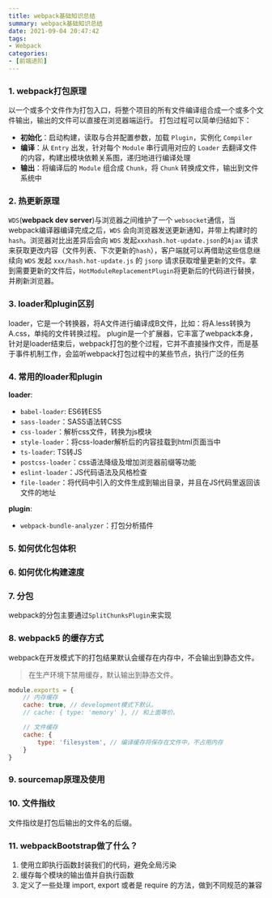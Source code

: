 ```yaml
---
title: webpack基础知识总结
summary: webpack基础知识总结
date: 2021-09-04 20:47:42
tags:
- Webpack
categories:
- [前端进阶]
---
```


### 1. webpack打包原理
以一个或多个文件作为打包入口，将整个项目的所有文件编译组合成一个或多个文件输出，输出的文件可以直接在浏览器端运行。
打包过程可以简单归结如下：
- **初始化**：启动构建，读取与合并配置参数，加载 `Plugin`，实例化 `Compiler`
- **编译**：从 `Entry` 出发，针对每个 `Module` 串行调用对应的 `Loader` 去翻译文件的内容，构建出模块依赖关系图，递归地进行编译处理
- **输出**：将编译后的 `Module` 组合成 `Chunk`，将 `Chunk` 转换成文件，输出到文件系统中

### 2. 热更新原理
`WDS`(**webpack dev server**)与浏览器之间维护了一个 `websocket`通信，当webpack编译器编译完成之后，`WDS` 会向浏览器发送更新通知，并带上构建时的 `hash`。浏览器对比出差异后会向 `WDS` 发起`xxxhash.hot-update.json`的`Ajax` 请求来获取更改内容（文件列表、下次更新的`hash`），客户端就可以再借助这些信息继续向 `WDS` 发起 `xxx/hash.hot-update.js` 的 `jsonp` 请求获取增量更新的文件。拿到需要更新的文件后，`HotModuleReplacementPlugin`将更新后的代码进行替换，并刷新浏览器。
### 3. loader和plugin区别
loader，它是一个转换器，将A文件进行编译成B文件，比如：将A.less转换为A.css，单纯的文件转换过程。
plugin是一个扩展器，它丰富了webpack本身，针对是loader结束后，webpack打包的整个过程，它并不直接操作文件，而是基于事件机制工作，会监听webpack打包过程中的某些节点，执行广泛的任务

### 4. 常用的loader和plugin
**loader**:
- `babel-loader`: ES6转ES5
- `sass-loader`：SASS语法转CSS
- `css-loader`：解析css文件，转换为js模块
- `style-loader`：将css-loader解析后的内容挂载到html页面当中
- `ts-loader`: TS转JS
- `postcss-loader`：css语法降级及增加浏览器前缀等功能
- `eslint-loader`：JS代码语法及风格检查
- `file-loader`：将代码中引入的文件生成到输出目录，并且在JS代码里返回该文件的地址

**plugin**: 
- `webpack-bundle-analyzer`：打包分析插件

### 5. 如何优化包体积

### 6. 如何优化构建速度

### 7. 分包
webpack的分包主要通过`SplitChunksPlugin`来实现

### 8. webpack5 的缓存方式
webpack在开发模式下的打包结果默认会缓存在内存中，不会输出到静态文件。
> 在生产环境下禁用缓存，默认输出到静态文件。
```js
module.exports = {
    // 内存缓存
    cache: true, // development模式下默认。
    // cache: { type: 'memory' }, // 和上面等价。

    // 文件缓存
    cache: {
        type: 'filesystem', // 编译缓存将保存在文件中，不占用内存
    }
}
```

### 9. sourcemap原理及使用


### 10. 文件指纹
文件指纹是打包后输出的文件名的后缀。

### 11. webpackBootstrap做了什么？
1. 使用立即执行函数封装我们的代码，避免全局污染
2. 缓存每个模块的输出值并自执行函数
3. 定义了一些处理 import, export 或者是 require 的方法，做到不同规范的兼容
